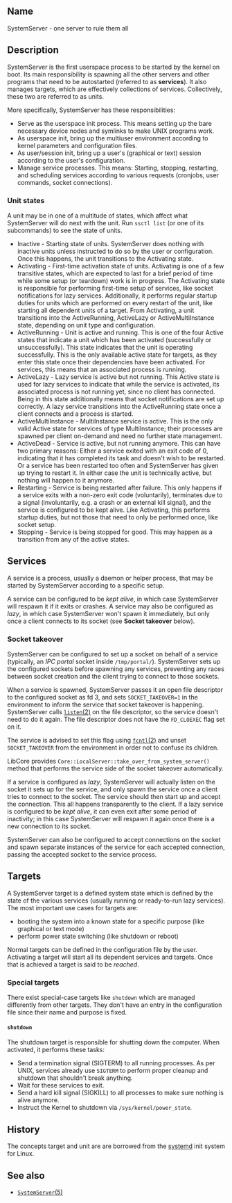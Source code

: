 ## Name

SystemServer - one server to rule them all

## Description

SystemServer is the first userspace process to be started by the kernel on boot.
Its main responsibility is spawning all the other servers and other programs
that need to be autostarted (referred to as **services**).
It also manages targets, which are effectively collections of services. Collectively, these two are referred to as units.

More specifically, SystemServer has these responsibilities:
-   Serve as the userspace init process. This means setting up the bare necessary device nodes and symlinks to make UNIX programs work.
-   As userspace init, bring up the multiuser environment according to kernel parameters and configuration files.
-   As user/session init, bring up a user's (graphical or text) session according to the user's configuration.
-   Manage service processes. This means: Starting, stopping, restarting, and scheduling services according to various requests (cronjobs, user commands, socket connections).

### Unit states

A unit may be in one of a multitude of states, which affect what SystemServer will do next with the unit. Run `ssctl list` (or one of its subcommands) to see the state of units.

- Inactive - Starting state of units. SystemServer does nothing with inactive units unless instructed to do so by the user or configuration. Once this happens, the unit transitions to the Activating state.
- Activating - First-time activation state of units. Activating is one of a few transitive states, which are expected to last for a brief period of time while some setup (or teardown) work is in progress. The Activating state is responsible for performing first-time setup of services, like socket notifications for lazy services. Additionally, it performs regular startup duties for units which are performed on every restart of the unit, like starting all dependent units of a target. From Activating, a unit transitions into the ActiveRunning, ActiveLazy or ActiveMultiInstance state, depending on unit type and configuration.
- ActiveRunning - Unit is active and running. This is one of the four Active states that indicate a unit which has been activated (successfully or unsuccessfully). This state indicates that the unit is operating successfully. This is the only available active state for targets, as they enter this state once their dependencies have been activated. For services, this means that an associated process is running.
- ActiveLazy - Lazy service is active but not running. This Active state is used for lazy services to indicate that while the service is activated, its associated process is not running yet, since no client has connected. Being in this state additionally means that socket notifications are set up correctly. A lazy service transitions into the ActiveRunning state once a client connects and a process is started.
- ActiveMultiInstance - MultiInstance service is active. This is the only valid Active state for services of type MultiInstance; their processes are spawned per client on-demand and need no further state management.
- ActiveDead - Service is active, but not running anymore. This can have two primary reasons: Either a service exited with an exit code of 0, indicating that it has completed its task and doesn't wish to be restarted. Or a service has been restarted too often and SystemServer has given up trying to restart it. In either case the unit is technically active, but nothing will happen to it anymore.
- Restarting - Service is being restarted after failure. This only happens if a service exits with a non-zero exit code (voluntarily), terminates due to a signal (involuntarily, e.g. a crash or an external kill signal), and the service is configured to be kept alive. Like Activating, this performs startup duties, but not those that need to only be performed once, like socket setup.
- Stopping - Service is being stopped for good. This may happen as a transition from any of the active states.

## Services

A service is a process, usually a daemon or helper process, that may be started by SystemServer according to a specific setup.

A service can be configured to be *kept alive*, in which case SystemServer will
respawn it if it exits or crashes. A service may also be configured as *lazy*,
in which case SystemServer won't spawn it immediately, but only once a client
connects to its socket (see **Socket takeover** below).

### Socket takeover

SystemServer can be configured to set up a socket on behalf of a service
(typically, an *IPC portal* socket inside `/tmp/portal/`). SystemServer sets up
the configured sockets before spawning any services, preventing any races
between socket creation and the client trying to connect to those sockets.

When a service is spawned, SystemServer passes it an open file descriptor to the
configured socket as fd 3, and sets `SOCKET_TAKEOVER=1` in the environment to
inform the service that socket takeover is happening. SystemServer calls
[`listen`(2)](help://man/2/listen) on the file descriptor, so the service doesn't
need to do it again. The file descriptor does not have the `FD_CLOEXEC` flag set
on it.

The service is advised to set this flag using [`fcntl`(2)](help://man/2/fcntl) and
unset `SOCKET_TAKEOVER` from the environment in order not to confuse its
children.

LibCore provides `Core::LocalServer::take_over_from_system_server()` method that
performs the service side of the socket takeover automatically.

If a service is configured as *lazy*, SystemServer will actually listen on the
socket it sets up for the service, and only spawn the service once a client
tries to connect to the socket. The service should then start up and accept the
connection. This all happens transparently to the client. If a lazy service is
configured to be *kept alive*, it can even exit after some period of inactivity;
in this case SystemServer will respawn it again once there is a new connection
to its socket.

SystemServer can also be configured to accept connections on the socket and
spawn separate instances of the service for each accepted connection, passing
the accepted socket to the service process.

## Targets

A SystemServer target is a defined system state which is defined by the state of the various services (usually running or ready-to-run lazy services). The most important use cases for targets are:
- booting the system into a known state for a specific purpose (like graphical or text mode)
- perform power state switching (like shutdown or reboot)

Normal targets can be defined in the configuration file by the user. Activating a target will start all its dependent services and targets. Once that is achieved a target is said to be _reached_.

### Special targets

There exist special-case targets like `shutdown` which are managed differently from other targets. They don't have an entry in the configuration file since their name and purpose is fixed.

#### `shutdown`

The shutdown target is responsible for shutting down the computer. When activated, it performs these tasks:
-    Send a termination signal (SIGTERM) to all running processes. As per UNIX, services already use `SIGTERM` to perform proper cleanup and shutdown that shouldn't break anything.
-    Wait for these services to exit.
-    Send a hard kill signal (SIGKILL) to all processes to make sure nothing is alive anymore.
-    Instruct the Kernel to shutdown via `/sys/kernel/power_state`.

## History

The concepts target and unit are are borrowed from the [systemd](https://systemd.io/) init system for Linux.

## See also

* [`SystemServer`(5)](help://man/5/SystemServer)

